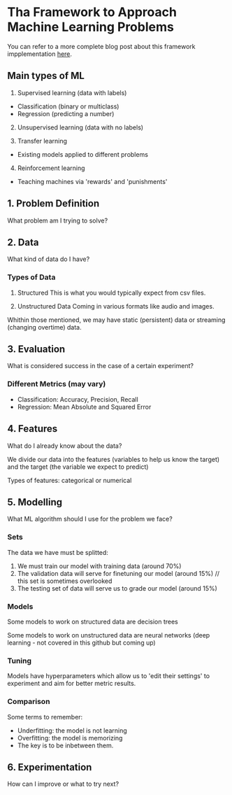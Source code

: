 # Tha Framework to Approach Machine Learning Problems

You can refer to a more complete blog post about this framework impplementation [here](https://www.mrdbourke.com/a-6-step-field-guide-for-building-machine-learning-projects/).

## Main types of ML

1. Supervised learning (data with labels)

  * Classification (binary or multiclass)
  * Regression (predicting a number)

2. Unsupervised learning (data with no labels)

3. Transfer learning

  * Existing models applied to different problems

4. Reinforcement learning

  * Teaching machines via 'rewards' and 'punishments'

## 1. Problem Definition

What problem am I trying to solve?

## 2. Data

What kind of data do I have?

### Types of Data

1. Structured
This is what you would typically expect from csv files.

2. Unstructured Data
Coming in various formats like audio and images.

Whithin those mentioned, we may have static (persistent) data or streaming (changing overtime) data.

## 3. Evaluation

What is considered success in the case of a certain experiment?

### Different Metrics (may vary)

* Classification: Accuracy, Precision, Recall
* Regression: Mean Absolute and Squared Error

## 4. Features

What do I already know about the data?

We divide our data into the features (variables to help us know the target) and the target (the variable we expect to predict)

Types of features: categorical or numerical

## 5. Modelling

What ML algorithm should I use for the problem we face?

### Sets

The data we have must be splitted:

1. We must train our model with training data (around 70%)
2. The validation data will serve for finetuning our model (around 15%) // this set is sometimes overlooked
3. The testing set of data will serve us to grade our model (around 15%)

### Models

Some models to work on structured data are decision trees

Some models to work on unstructured data are neural networks (deep learning - not covered in this github but coming up)

### Tuning

Models have hyperparameters which allow us to 'edit their settings' to experiment and aim for better metric results.

### Comparison

Some terms to remember:

* Underfitting: the model is not learning
* Overfitting: the model is memorizing
* The key is to be inbetween them.

## 6. Experimentation

How can I improve or what to try next?